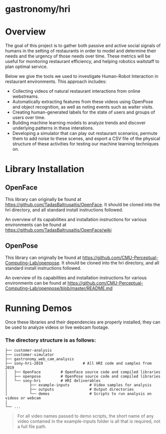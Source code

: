 # gastronomy/hri

Overview
======
The goal of this project is to gather both passive and active social signals of humans in the setting of restaurants in order to model and determine their needs and the urgency of those needs over time. These metrics will be useful for monitoring restaurant efficiency, and helping robotics waitstaff to plan optimal service.

Below we give the tools we used to investigate Human-Robot Interaction in restaurant environments. This approach includes:
* Collecting videos of natural restaurant interactions from online webstreams.
* Automatically extracting features from these videos using OpenPose and object recognition, as well as noting events such as waiter visits.
* Creating human-generated labels for the state of users and groups of users over time.
* Building machine learning models to analyze trends and discover underlying patterns in these interations.
* Developing a simulator that can play out restaurant scenarios, permute them to add noise to these scenes, and export a CSV file of the physical structure of these activities for testing our machine learning techniques on.

Library Installation
======

OpenFace
---------
This library can originally be found at https://github.com/TadasBaltrusaitis/OpenFace. It should be cloned into the hri directory, and all standard install instructions followed.

An overview of its capabilities and installation instructions for various environments can be found at https://github.com/TadasBaltrusaitis/OpenFace/wiki

OpenPose
---------
This library can originally be found at https://github.com/CMU-Perceptual-Computing-Lab/openpose. It should be cloned into the hri directory, and all standard install instructions followed.

An overview of its capabilities and installation instructions for various environments can be found at https://github.com/CMU-Perceptual-Computing-Lab/openpose/blob/master/README.md

Running Demos
======
Once these libraries and their dependencies are properly installed, they can be used to analyze videos or live webcam footage.


### The directory structure is as follows:
    ├── customer-analysis
    ├── customer-simulator
    ├── gastronomy_web_cam_analysis
    ├── sony-hri-2019                  # All HRI code and samples from 2019
    │   ├── OpenFace         # OpenFace source code and compiled libraries
    │   ├── openpose         # OpenPose source code and compiled libraries
    │   └── sony-hri         # HRI deliverables
    │          ├── example-inputs         # Video samples for analysis
    │          ├── outputs                # Output directories
    │          └── demos                  # Scripts to run analysis on videos or webcam
    │   
    └── ...

> For all video names passed to demo scripts, the short name of any video contained in the example-inputs folder is all that is required, not a full file path.




